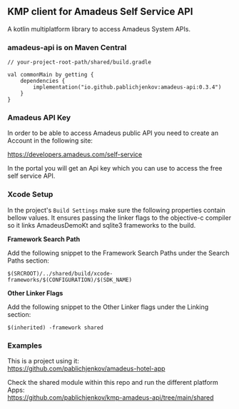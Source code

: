 ## KMP client for Amadeus Self Service API
A kotlin multiplatform library to access Amadeus System APIs.

<H3>amadeus-api is on Maven Central</H3>

```
// your-project-root-path/shared/build.gradle

val commonMain by getting {
    dependencies {
        implementation("io.github.pablichjenkov:amadeus-api:0.3.4")
    }
}
```

<H3>Amadeus API Key</H3>

In order to be able to access Amadeus public API you need to create an Account in the following site:

https://developers.amadeus.com/self-service

In the portal you will get an Api key which you can use to access the free self service API.

<H3>Xcode Setup</H3>

In the project's `Build Settings` make sure the following properties contain bellow values. It ensures passing the linker flags to the objective-c compiler so it links AmadeusDemoKt and sqlite3 frameworks to the build.

**Framework Search Path**

Add the following snippet to the Framework Search Paths under the Search Paths section:
```
$(SRCROOT)/../shared/build/xcode-frameworks/$(CONFIGURATION)/$(SDK_NAME)
```

**Other Linker Flags**

Add the following snippet to the Other Linker flags under the Linking section:
```
$(inherited) -framework shared
```

<H3>Examples</H3>

This is a project using it:<BR>
https://github.com/pablichjenkov/amadeus-hotel-app

Check the shared module within this repo and run the different platform Apps:<BR>
https://github.com/pablichjenkov/kmp-amadeus-api/tree/main/shared
